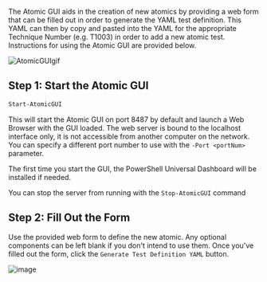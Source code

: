 The Atomic GUI aids in the creation of new atomics by providing a web form that can be filled out in order to generate the YAML test definition. This YAML can then by copy and pasted into the YAML for the appropriate Technique Number (e.g. T1003) in order to add a new atomic test. Instructions for using the Atomic GUI are provided below.

![AtomicGUIgif](https://user-images.githubusercontent.com/22311332/83468238-656db080-a439-11ea-8123-25bf45068961.gif)

## Step 1: Start the Atomic GUI

```powershell
Start-AtomicGUI
```

This will start the Atomic GUI on port 8487 by default and launch a Web Browser with the GUI loaded. The web server is bound to the localhost interface only, it is not accessible from another computer on the network. You can specify a different port number to use with the `-Port <portNum>` parameter.

The first time you start the GUI, the PowerShell Universal Dashboard will be installed if needed.

You can stop the server from running with the `Stop-AtomicGUI` command

## Step 2: Fill Out the Form

Use the provided web form to define the new atomic. Any optional components can be left blank if you don't intend to use them. Once you've filled out the form, click the `Generate Test Definition YAML` button.

![image](https://user-images.githubusercontent.com/22311332/83467703-f6438c80-a437-11ea-8747-3152ce15b35c.png)